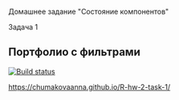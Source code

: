 Домашнее задание "Состояние компонентов"

Задача 1 

## Портфолио с фильтрами

[![Build status](https://ci.appveyor.com/api/projects/status/3rwgcidd98y8vbrp?svg=true)](https://ci.appveyor.com/project/ChumakovaAnna/r-hw-2-task-1)

https://chumakovaanna.github.io/R-hw-2-task-1/